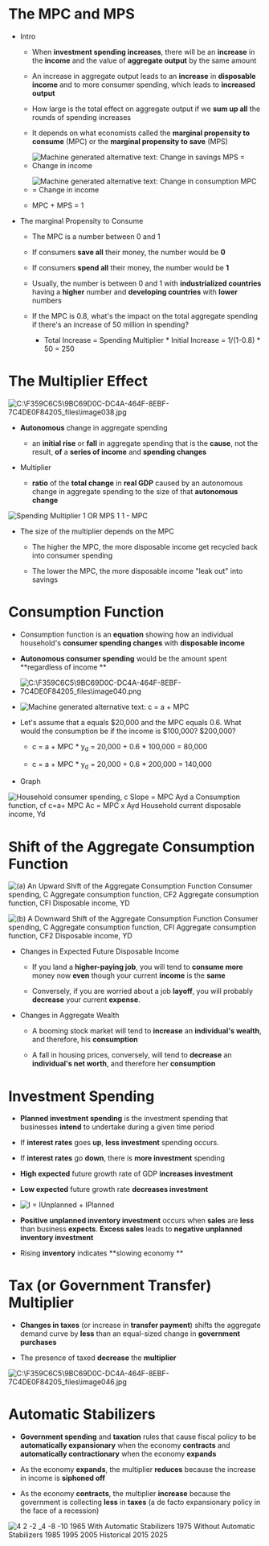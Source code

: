 # The MPC and MPS

  -   Intro
    
      -   When **investment spending increases**, there will be an
          **increase** in the **income** and the value of **aggregate
          output** by the same amount
    
      -   An increase in aggregate output leads to an **increase** in
          **disposable income** and to more consumer spending, which
          leads to **increased output**
    
      -   How large is the total effect on aggregate output if we **sum
          up all** the rounds of spending increases
    
      -   It depends on what economists called the **marginal propensity
          to consume** (MPC) or the **marginal propensity to save**
          (MPS)
    
      -   ![Machine generated alternative text: Change in savings MPS =
          Change in income ](./media/image36.png)
    
      -   ![Machine generated alternative text: Change in consumption
          MPC = Change in income ](./media/image37.png)
    
      -   MPC + MPS = 1

  -   The marginal Propensity to Consume
    
      -   The MPC is a number between 0 and 1
    
      -   If consumers **save all** their money, the number would be
          **0**
    
      -   If consumers **spend all** their money, the number would be
          **1**
    
      -   Usually, the number is between 0 and 1 with **industrialized
          countries** having a **higher** number and **developing
          countries** with **lower** numbers
    
      -   If the MPC is 0.8, what's the impact on the total aggregate
          spending if there's an increase of 50 million in spending?
        
          -   Total Increase = Spending Multiplier \* Initial Increase =
              1/(1-0.8) \* 50 =
  250

# The Multiplier Effect

  ![C:\\F359C6C5\\9BC69D0C-DC4A-464F-8EBF-7C4DE0F84205\_files\\image038.jpg](./media/image38.jpg)

  -   **Autonomous** change in aggregate spending
    
      -   an **initial rise** or **fall** in aggregate spending that is
          the **cause**, not the result, **of** a **series of income**
          and **spending changes**

  -   Multiplier
    
      -   **ratio** of the **total change** in **real GDP** caused by an
          autonomous change in aggregate spending to the size of that
          **autonomous change**

  ![Spending Multiplier 1 OR MPS 1 1 - MPC ](./media/image39.png)

  -   The size of the multiplier depends on the MPC
    
      -   The higher the MPC, the more disposable income get recycled
          back into consumer spending
    
      -   The lower the MPC, the more disposable income "leak out" into
          savings

# Consumption Function

  -   Consumption function is an **equation** showing how an individual
      household's **consumer spending changes** with **disposable
      income**

  -   **Autonomous consumer spending** would be the amount spent
      **regardless of income
      **

  -   ![C:\\F359C6C5\\9BC69D0C-DC4A-464F-8EBF-7C4DE0F84205\_files\\image040.png](./media/image40.png)

  -   ![Machine generated alternative text: c = a + MPC
      ](./media/image41.png)

  -   Let's assume that a equals $20,000 and the MPC equals 0.6. What
      would the consumption be if the income is $100,000? $200,000?
    
      -   c = a + MPC \* y<sub>d</sub> = 20,000 + 0.6 \* 100,000 =
          80,000
    
      -   c = a + MPC \* y<sub>d</sub> = 20,000 + 0.6 \* 200,000 =
          140,000

  -   Graph

  ![Household consumer spending, c Slope = MPC Ayd a Consumption
  function, cf c=a+ MPC Ac = MPC x Ayd Household current disposable
  income, Yd ](./media/image42.png)

# Shift of the Aggregate Consumption Function

  ![(a) An Upward Shift of the Aggregate Consumption Function Consumer
  spending, C Aggregate consumption function, CF2 Aggregate consumption
  function, CFI Disposable income, YD ](./media/image43.png)
  
  ![(b) A Downward Shift of the Aggregate Consumption Function Consumer
  spending, C Aggregate consumption function, CFI Aggregate consumption
  function, CF2 Disposable income, YD ](./media/image44.png)

  -   Changes in Expected Future Disposable Income
    
      -   If you land a **higher-paying job**, you will tend to
          **consume more** money now **even** though your current
          **income** is the **same**
    
      -   Conversely, if you are worried about a job **layoff**, you
          will probably **decrease** your current **expense**.

  -   Changes in Aggregate Wealth
    
      -   A booming stock market will tend to **increase** an
          **individual's wealth**, and therefore, his **consumption**
    
      -   A fall in housing prices, conversely, will tend to
          **decrease** an **individual's net worth**, and therefore her
          **consumption**

# Investment Spending 

  -   **Planned investment spending** is the investment spending that
      businesses **intend** to undertake during a given time period

  -   If **interest rates** goes **up**, **less investment** spending
      occurs.

  -   If **interest rates** go **down**, there is **more investment**
      spending

  -   **High expected** future growth rate of GDP **increases
      investment**

  -   **Low expected** future growth rate **decreases investment**

  -   ![I = IUnplanned + IPlanned ](./media/image45.png)

  -   **Positive unplanned inventory investment** occurs when **sales**
      are **less** than business **expects**. **Excess sales** leads to
      **negative unplanned inventory investment**

  -   Rising **inventory** indicates **slowing economy **

# Tax (or Government Transfer) Multiplier

  -   **Changes in taxes** (or increase in **transfer payment**) shifts
      the aggregate demand curve by **less** than an equal-sized change
      in **government purchases**

  -   The presence of taxed **decrease** the
  **multiplier**

  ![C:\\F359C6C5\\9BC69D0C-DC4A-464F-8EBF-7C4DE0F84205\_files\\image046.jpg](./media/image46.jpg)

# Automatic Stabilizers

  -   **Government spending** and **taxation** rules that cause fiscal
      policy to be **automatically expansionary** when the economy
      **contracts** and **automatically contractionary** when the
      economy **expands**

  -   As the economy **expands**, the multiplier **reduces** because the
      increase in income is **siphoned off**

  -   As the economy **contracts**, the multiplier **increase** because
      the government is collecting **less** in **taxes** (a de facto
      expansionary policy in the face of a recession)

  ![4 2 -2 \_4 -8 -10 1965 With Automatic Stabilizers 1975 Without
  Automatic Stabilizers 1985 1995 2005 Historical 2015 2025
  ](./media/image47.png)